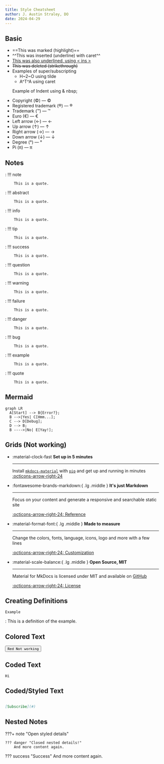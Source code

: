 ```yaml
---
title: Style Cheatsheet
author: J. Austin Straley, DO
date: 2024-04-29
---
```



## Basic

<!-- md:option https://squidfunk.github.io/mkdocs-material/reference/formatting/ -->

- ==This was marked (highlight)==
- ^^This was inserted (underline) with caret^^
- <ins>This was also underlined, using < ins > </ins>
- ~~This was deleted (strikethrough)~~
- Examples of super/subscripting
    - H~2~O using tilde
    - A^T^A using caret
  
&nbsp;&nbsp;&nbsp;&nbsp;&nbsp;&nbsp;Example of Indent using & nbsp;

- Copyright (©) — &copy;
- Registered trademark (®) — &reg;
- Trademark (™) — &trade;
- Euro (€) — &euro;
- Left arrow (←) — &larr;
- Up arrow (↑) — &uarr;
- Right arrow (→) — &rarr;
- Down arrow (↓) — &darr;
- Degree (°) — &#176;
- Pi (π) — &#960;

## Notes

<!-- md:option 
https://github.com/squidfunk/mkdocs-material/blob/master/docs/reference/admonitions.md
type:note -->

<!-- md:option type:note -->
:   !!! note

        This is a quote.

<!-- md:option type:abstract -->
:   !!! abstract

        This is a quote.

:   !!! info

        This is a quote.

:   !!! tip

        This is a quote.

:   !!! success

        This is a quote. 

:   !!! question

        This is a quote.

:   !!! warning

        This is a quote.

:   !!! failure

        This is a quote.

:   !!! danger

        This is a quote. 

:   !!! bug

        This is a quote.

:   !!! example

        This is a quote.

:   !!! quote

        This is a quote.

## Mermaid

<!-- md: Mermaid 
https://squidfunk.github.io/mkdocs-material/reference/diagrams/
-->

``` mermaid
graph LR
  A[Start] --> B{Error?};
  B -->|Yes| C[Hmm...];
  C --> D[Debug];
  D --> B;
  B ---->|No| E[Yay!];
```

## Grids (Not working)

<div class="result" markdown>
<div class="grid cards" markdown>

- :material-clock-fast __Set up in 5 minutes__

    ---
    Install [`mkdocs-material`][mkdocs-material] with [`pip`][pip] and get up and running in minutes
    [:octicons-arrow-right-24][getting started]

- :fontawesome-brands-markdown:{ .lg .middle } __It's just Markdown__

    ---

    Focus on your content and generate a responsive and searchable static site

    [:octicons-arrow-right-24: Reference][reference]

- :material-format-font:{ .lg .middle } __Made to measure__

    ---

    Change the colors, fonts, language, icons, logo and more with a few lines

    [:octicons-arrow-right-24: Customization][customization]

- :material-scale-balance:{ .lg .middle } __Open Source, MIT__

    ---

    Material for MkDocs is licensed under MIT and available on [GitHub]

    [:octicons-arrow-right-24: License][license]

</div>
</div>

  [mkdocs-material]: /about/contact.md
  [pip]: /about/contact.md
  [getting started]: /about/contact.md
  [reference]: /about/contact.md
  [customization]: /about/contact.md
  [license]: /about/contact.md
  [GitHub]: /about/contact.md

## Creating Definitions

`Example`

:   This is a definition of the example.

## Colored Text

<button class="color:red"><code>Red Not working</code></button>

## Coded Text

<pre><code>Hi</code></pre>

## Coded/Styled Text

``` markdown title="Subscribe"

[Subscribe](#)

```

## Nested Notes

???+ note "Open styled details"

    ??? danger "Closed nested details!"
        And more content again.

??? success "Success"
   And more content again.
